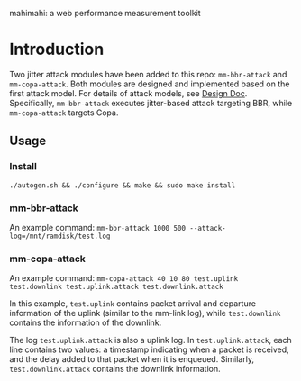 mahimahi: a web performance measurement toolkit

# Introduction
Two jitter attack modules have been added to this repo: `mm-bbr-attack` and `mm-copa-attack`. Both modules are designed and implemented based on the first attack model. For details of attack models, see [Design Doc](https://docs.google.com/document/d/13yn0OXKkXK3xg5d5hW8VVk_5SNbBZjEPgKadHVjYpUo/edit?tab=t.0#heading=h.wb3iy6yyoz31). Specifically, `mm-bbr-attack` executes jitter-based attack targeting BBR, while `mm-copa-attack` targets Copa.

## Usage
### Install
`./autogen.sh && ./configure && make && sudo make install`

### mm-bbr-attack
An example command: `mm-bbr-attack 1000 500 --attack-log=/mnt/ramdisk/test.log`

<Explain what is in the test.log>

### mm-copa-attack
An example command: `mm-copa-attack 40 10 80 test.uplink test.downlink test.uplink.attack test.downlink.attack`

In this example, `test.uplink` contains packet arrival and departure information of the uplink (similar to the mm-link log), while `test.downlink` contains the information of the downlink. 

The log `test.uplink.attack` is also a uplink log. In `test.uplink.attack`, each line contains two values: a timestamp indicating when a packet is received, and the delay added to that packet when it is enqueued. Similarly, `test.downlink.attack` contains the downlink information.
